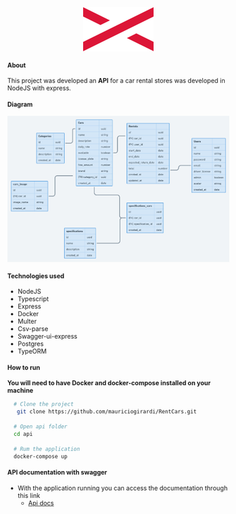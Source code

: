 <div align="center">
  <img src=".github/x.svg"/>
</div>

#### About

This project was developed an **API** for a car rental stores was developed
in NodeJS with express.

#### Diagram

<img src=".github/diagrama.png"/>

#### Technologies used

- NodeJS
- Typescript
- Express
- Docker
- Multer
- Csv-parse
- Swagger-ui-express
- Postgres
- TypeORM

#### How to run

**You will need to have Docker and docker-compose installed on your machine**

```bash
  # Clone the project
   git clone https://github.com/mauriciogirardi/RentCars.git

  # Open api folder
  cd api

  # Rum the application
  docker-compose up
```

#### API documentation with swagger

- With the application running you can access the documentation through this link
  - [Api docs](http://localhost:3333/api-docs)

